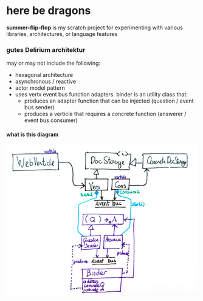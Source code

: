 # here be dragons

**summer-flip-flop** is my scratch project for experimenting with various libraries, architectures, or language features

### gutes Delirium architektur

may or may not include the following:

- hexagonal architecture
- asynchronous / reactive
- actor model pattern
- uses vertx event bus function adapters. binder is an utility class that:
  - produces an adapter function that can be injected (question / event bus sender)
  - produces a verticle that requires a concrete function (answerer / event bus consumer)


#### what is this diagram

![alt text](binder.jpg)
